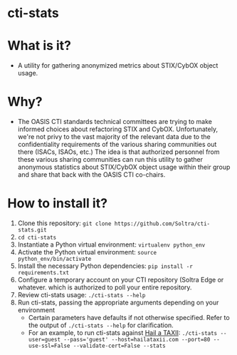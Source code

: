cti-stats
=========

What is it?
===========
* A utility for gathering anonymized metrics about STIX/CybOX object
  usage.

Why?
====
* The OASIS CTI standards technical committees are trying to make
  informed choices about refactoring STIX and CybOX. Unfortunately,
  we're not privy to the vast majority of the relevant data due to the
  confidentiality requirements of the various sharing communities out
  there (ISACs, ISAOs, etc.) The idea is that authorized personnel
  from these various sharing communities can run this utility to
  gather anonymous statistics about STIX/CybOX object usage within
  their group and share that back with the OASIS CTI co-chairs.

How to install it?
==================
1. Clone this repository: `git clone
   https://github.com/Soltra/cti-stats.git`
2. `cd cti-stats`
3. Instantiate a Python virtual environment: `virtualenv python_env`
4. Activate the Python virtual environment: `source
   python_env/bin/activate`
5. Install the necessary Python dependencies: `pip install -r
   requirements.txt`
6. Configure a temporary account on your CTI repository (Soltra Edge
   or whatever. which is authorized to poll your entire repository.
7. Review cti-stats usage: `./cti-stats --help`
8. Run cti-stats, passing the appropriate arguments depending on your
   environment
   * Certain parameters have defaults if not otherwise specified.
     Refer to the output of `./cti-stats --help` for clarification.
   * For an example, to run cti-stats against
     [Hail a TAXII](http://hailataxii.com): 
     `./cti-stats --user=guest --pass='guest' --host=hailataxii.com --port=80 --use-ssl=False --validate-cert=False --stats`

